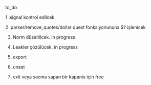 to_do

1 .signal kontrol edilcek

2 .parser/remove_quotes/dollar quest fonksiyonununa $? işlenicek

3. Norm düzeltilcek. in progress
   
4. Leakler çözülücek. in progress
   
5. export

6. unset

7. exit veya sacma sapan bir kapanis için free

